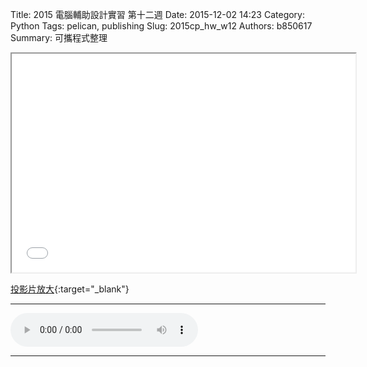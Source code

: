 Title: 2015 電腦輔助設計實習 第十二週
Date: 2015-12-02 14:23
Category: Python
Tags: pelican, publishing
Slug: 2015cp_hw_w12
Authors: b850617
Summary: 可攜程式整理
<br>
<iframe src="40323250_cp_w12.html" width="550" height="350"></iframe>

[投影片放大](40323250_cp_w12.html){:target="_blank"}
<br>
<hr>
<html>
<head>
<title>Selena Gomez - My Dilemma</title>
</head>
<body>
    <audio controls pause loop>
        <source src="https://copy.com/l1w6g8bPP9amsegM">
    </audio>
</body>
</html>
<hr>
<br>




